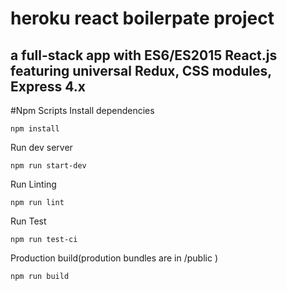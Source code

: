 # heroku react boilerpate project

## a full-stack app with ES6/ES2015 React.js featuring universal Redux, CSS modules, Express 4.x

#Npm Scripts
Install dependencies
```
npm install
```
Run dev server
```
npm run start-dev
```
Run Linting
```
npm run lint
```
Run Test
```
npm run test-ci
```
Production build(prodution bundles are in /public )
```
npm run build
```

